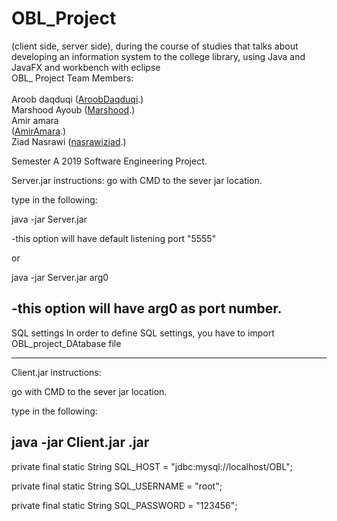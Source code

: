 # OBL_Project<br> 
(client side, server side), during the course of studies that talks about developing an information system to the college library, using Java and JavaFX and workbench with eclipse   <br> 
OBL_ Project 
Team Members:<br>    
Aroob daqduqi    ([AroobDaqduqi](https://github.com/aroobdaqduqi).) <br>
 Marshood Ayoub  ([Marshood](https://github.com/Marshood).) <br>
Amir amara<br> ([AmirAmara](https://github.com/AmirAmArA).) <br>
Ziad Nasrawi ([nasrawiziad](https://github.com/nasrawiziad).) <br>

Semester A 2019 Software Engineering Project.

Server.jar instructions:
go with CMD to the sever jar location.

type in the following:

java -jar Server.jar

-this option will have default listening port "5555"

or

java -jar Server.jar arg0

-this option will have arg0 as port number.
----------------------------------------------------------------------------------------------------------------------------------
SQL settings
In order to define SQL settings, you have to import OBL_project_DAtabase file  

-----------------------------------------------------------------------------------------------------------------------------------
Client.jar instructions:

go with CMD to the sever jar location.

type in the following:

java -jar Client.jar .jar
-----------------------------------------------------------------------------------------------------------------------------------
private final static String SQL_HOST = "jdbc:mysql://localhost/OBL"; 

private final static String SQL_USERNAME = "root";

private final static String SQL_PASSWORD = "123456";
